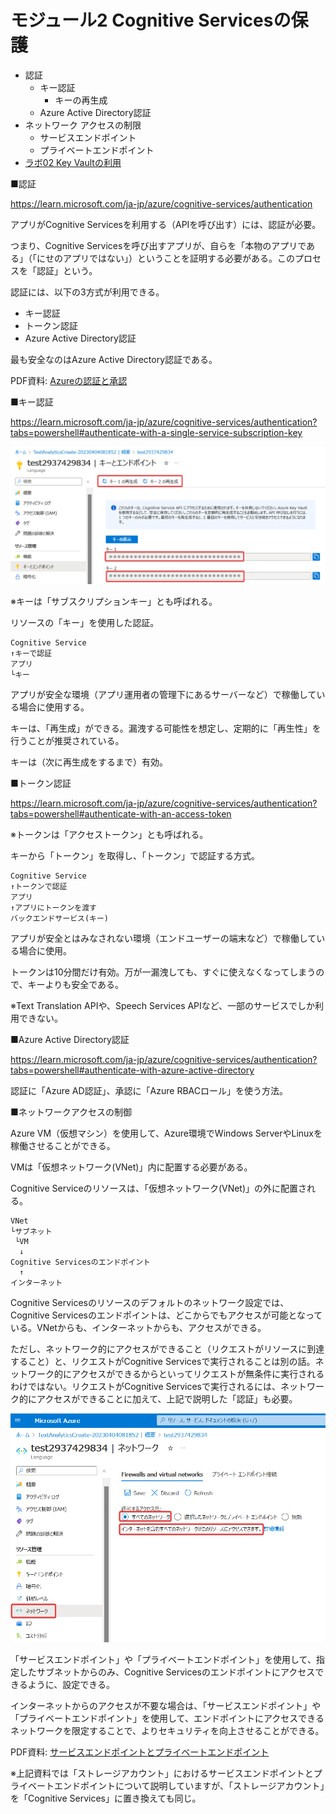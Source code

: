 # モジュール2 Cognitive Servicesの保護

- 認証
  - キー認証
    - キーの再生成
  - Azure Active Directory認証
- ネットワーク アクセスの制限
  - サービスエンドポイント
  - プライベートエンドポイント
- [ラボ02 Key Vaultの利用](lab02.md)

■認証

https://learn.microsoft.com/ja-jp/azure/cognitive-services/authentication

アプリがCognitive Servicesを利用する（APIを呼び出す）には、認証が必要。

つまり、Cognitive Servicesを呼び出すアプリが、自らを「本物のアプリである」（「にせのアプリではない」）ということを証明する必要がある。このプロセスを「認証」という。

認証には、以下の3方式が利用できる。

- キー認証
- トークン認証
- Azure Active Directory認証

最も安全なのはAzure Active Directory認証である。

PDF資料: [Azureの認証と承認](../SC/pdf/Azureの認証と承認.pdf)

■キー認証

https://learn.microsoft.com/ja-jp/azure/cognitive-services/authentication?tabs=powershell#authenticate-with-a-single-service-subscription-key

![](images/ss-2023-04-04-09-00-52.png)

※キーは「サブスクリプションキー」とも呼ばれる。

リソースの「キー」を使用した認証。

```
Cognitive Service
↑キーで認証
アプリ
└キー
```

アプリが安全な環境（アプリ運用者の管理下にあるサーバーなど）で稼働している場合に使用する。

キーは、「再生成」ができる。漏洩する可能性を想定し、定期的に「再生性」を行うことが推奨されている。

キーは（次に再生成をするまで）有効。

■トークン認証

https://learn.microsoft.com/ja-jp/azure/cognitive-services/authentication?tabs=powershell#authenticate-with-an-access-token

※トークンは「アクセストークン」とも呼ばれる。

キーから「トークン」を取得し、「トークン」で認証する方式。

```
Cognitive Service
↑トークンで認証
アプリ
↑アプリにトークンを渡す
バックエンドサービス(キー)
```

アプリが安全とはみなされない環境（エンドユーザーの端末など）で稼働している場合に使用。

トークンは10分間だけ有効。万が一漏洩しても、すぐに使えなくなってしまうので、キーよりも安全である。

※Text Translation APIや、Speech Services APIなど、一部のサービスでしか利用できない。

■Azure Active Directory認証

https://learn.microsoft.com/ja-jp/azure/cognitive-services/authentication?tabs=powershell#authenticate-with-azure-active-directory

認証に「Azure AD認証」、承認に「Azure RBACロール」を使う方法。

■ネットワークアクセスの制御

Azure VM（仮想マシン）を使用して、Azure環境でWindows ServerやLinuxを稼働させることができる。

VMは「仮想ネットワーク(VNet)」内に配置する必要がある。

Cognitive Serviceのリソースは、「仮想ネットワーク(VNet)」の外に配置される。

```
VNet
└サブネット
 └VM
  ↓
Cognitive Servicesのエンドポイント
  ↑
インターネット
```

Cognitive Servicesのリソースのデフォルトのネットワーク設定では、Cognitive Servicesのエンドポイントは、どこからでもアクセスが可能となっている。VNetからも、インターネットからも、アクセスができる。

ただし、ネットワーク的にアクセスができること（リクエストがリソースに到達すること）と、リクエストがCognitive Servicesで実行されることは別の話。ネットワーク的にアクセスができるからといってリクエストが無条件に実行されるわけではない。リクエストがCognitive Servicesで実行されるには、ネットワーク的にアクセスができることに加えて、上記で説明した「認証」も必要。

![](images/ss-2023-04-04-09-15-00.png)

「サービスエンドポイント」や「プライベートエンドポイント」を使用して、指定したサブネットからのみ、Cognitive Servicesのエンドポイントにアクセスできるように、設定できる。

インターネットからのアクセスが不要な場合は、「サービスエンドポイント」や「プライベートエンドポイント」を使用して、エンドポイントにアクセスできるネットワークを限定することで、よりセキュリティを向上させることができる。

PDF資料: [サービスエンドポイントとプライベートエンドポイント](../AZ-104/pdf/mod06/%E3%82%B5%E3%83%BC%E3%83%93%E3%82%B9%E3%82%A8%E3%83%B3%E3%83%89%E3%83%9D%E3%82%A4%E3%83%B3%E3%83%88vs%E3%83%97%E3%83%A9%E3%82%A4%E3%83%99%E3%83%BC%E3%83%88%E3%82%A8%E3%83%B3%E3%83%89%E3%83%9D%E3%82%A4%E3%83%B3%E3%83%88.pdf)

※上記資料では「ストレージアカウント」におけるサービスエンドポイントとプライベートエンドポイントについて説明していますが、「ストレージアカウント」を「Cognitive Services」に置き換えても同じ。

